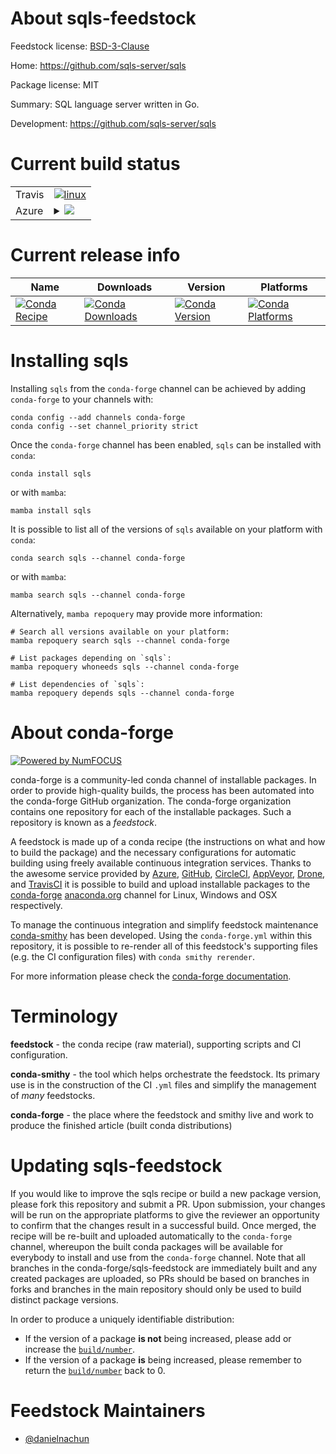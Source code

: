 About sqls-feedstock
====================

Feedstock license: [BSD-3-Clause](https://github.com/conda-forge/sqls-feedstock/blob/main/LICENSE.txt)

Home: https://github.com/sqls-server/sqls

Package license: MIT

Summary: SQL language server written in Go.

Development: https://github.com/sqls-server/sqls

Current build status
====================


<table><tr>
    <td>Travis</td>
    <td>
      <a href="https://app.travis-ci.com/conda-forge/sqls-feedstock">
        <img alt="linux" src="https://img.shields.io/travis/com/conda-forge/sqls-feedstock/main.svg?label=Linux">
      </a>
    </td>
  </tr>
    
  <tr>
    <td>Azure</td>
    <td>
      <details>
        <summary>
          <a href="https://dev.azure.com/conda-forge/feedstock-builds/_build/latest?definitionId=22970&branchName=main">
            <img src="https://dev.azure.com/conda-forge/feedstock-builds/_apis/build/status/sqls-feedstock?branchName=main">
          </a>
        </summary>
        <table>
          <thead><tr><th>Variant</th><th>Status</th></tr></thead>
          <tbody><tr>
              <td>linux_64</td>
              <td>
                <a href="https://dev.azure.com/conda-forge/feedstock-builds/_build/latest?definitionId=22970&branchName=main">
                  <img src="https://dev.azure.com/conda-forge/feedstock-builds/_apis/build/status/sqls-feedstock?branchName=main&jobName=linux&configuration=linux%20linux_64_" alt="variant">
                </a>
              </td>
            </tr><tr>
              <td>linux_aarch64</td>
              <td>
                <a href="https://dev.azure.com/conda-forge/feedstock-builds/_build/latest?definitionId=22970&branchName=main">
                  <img src="https://dev.azure.com/conda-forge/feedstock-builds/_apis/build/status/sqls-feedstock?branchName=main&jobName=linux&configuration=linux%20linux_aarch64_" alt="variant">
                </a>
              </td>
            </tr><tr>
              <td>linux_ppc64le</td>
              <td>
                <a href="https://dev.azure.com/conda-forge/feedstock-builds/_build/latest?definitionId=22970&branchName=main">
                  <img src="https://dev.azure.com/conda-forge/feedstock-builds/_apis/build/status/sqls-feedstock?branchName=main&jobName=linux&configuration=linux%20linux_ppc64le_" alt="variant">
                </a>
              </td>
            </tr><tr>
              <td>osx_64</td>
              <td>
                <a href="https://dev.azure.com/conda-forge/feedstock-builds/_build/latest?definitionId=22970&branchName=main">
                  <img src="https://dev.azure.com/conda-forge/feedstock-builds/_apis/build/status/sqls-feedstock?branchName=main&jobName=osx&configuration=osx%20osx_64_" alt="variant">
                </a>
              </td>
            </tr><tr>
              <td>osx_arm64</td>
              <td>
                <a href="https://dev.azure.com/conda-forge/feedstock-builds/_build/latest?definitionId=22970&branchName=main">
                  <img src="https://dev.azure.com/conda-forge/feedstock-builds/_apis/build/status/sqls-feedstock?branchName=main&jobName=osx&configuration=osx%20osx_arm64_" alt="variant">
                </a>
              </td>
            </tr>
          </tbody>
        </table>
      </details>
    </td>
  </tr>
</table>

Current release info
====================

| Name | Downloads | Version | Platforms |
| --- | --- | --- | --- |
| [![Conda Recipe](https://img.shields.io/badge/recipe-sqls-green.svg)](https://anaconda.org/conda-forge/sqls) | [![Conda Downloads](https://img.shields.io/conda/dn/conda-forge/sqls.svg)](https://anaconda.org/conda-forge/sqls) | [![Conda Version](https://img.shields.io/conda/vn/conda-forge/sqls.svg)](https://anaconda.org/conda-forge/sqls) | [![Conda Platforms](https://img.shields.io/conda/pn/conda-forge/sqls.svg)](https://anaconda.org/conda-forge/sqls) |

Installing sqls
===============

Installing `sqls` from the `conda-forge` channel can be achieved by adding `conda-forge` to your channels with:

```
conda config --add channels conda-forge
conda config --set channel_priority strict
```

Once the `conda-forge` channel has been enabled, `sqls` can be installed with `conda`:

```
conda install sqls
```

or with `mamba`:

```
mamba install sqls
```

It is possible to list all of the versions of `sqls` available on your platform with `conda`:

```
conda search sqls --channel conda-forge
```

or with `mamba`:

```
mamba search sqls --channel conda-forge
```

Alternatively, `mamba repoquery` may provide more information:

```
# Search all versions available on your platform:
mamba repoquery search sqls --channel conda-forge

# List packages depending on `sqls`:
mamba repoquery whoneeds sqls --channel conda-forge

# List dependencies of `sqls`:
mamba repoquery depends sqls --channel conda-forge
```


About conda-forge
=================

[![Powered by
NumFOCUS](https://img.shields.io/badge/powered%20by-NumFOCUS-orange.svg?style=flat&colorA=E1523D&colorB=007D8A)](https://numfocus.org)

conda-forge is a community-led conda channel of installable packages.
In order to provide high-quality builds, the process has been automated into the
conda-forge GitHub organization. The conda-forge organization contains one repository
for each of the installable packages. Such a repository is known as a *feedstock*.

A feedstock is made up of a conda recipe (the instructions on what and how to build
the package) and the necessary configurations for automatic building using freely
available continuous integration services. Thanks to the awesome service provided by
[Azure](https://azure.microsoft.com/en-us/services/devops/), [GitHub](https://github.com/),
[CircleCI](https://circleci.com/), [AppVeyor](https://www.appveyor.com/),
[Drone](https://cloud.drone.io/welcome), and [TravisCI](https://travis-ci.com/)
it is possible to build and upload installable packages to the
[conda-forge](https://anaconda.org/conda-forge) [anaconda.org](https://anaconda.org/)
channel for Linux, Windows and OSX respectively.

To manage the continuous integration and simplify feedstock maintenance
[conda-smithy](https://github.com/conda-forge/conda-smithy) has been developed.
Using the ``conda-forge.yml`` within this repository, it is possible to re-render all of
this feedstock's supporting files (e.g. the CI configuration files) with ``conda smithy rerender``.

For more information please check the [conda-forge documentation](https://conda-forge.org/docs/).

Terminology
===========

**feedstock** - the conda recipe (raw material), supporting scripts and CI configuration.

**conda-smithy** - the tool which helps orchestrate the feedstock.
                   Its primary use is in the construction of the CI ``.yml`` files
                   and simplify the management of *many* feedstocks.

**conda-forge** - the place where the feedstock and smithy live and work to
                  produce the finished article (built conda distributions)


Updating sqls-feedstock
=======================

If you would like to improve the sqls recipe or build a new
package version, please fork this repository and submit a PR. Upon submission,
your changes will be run on the appropriate platforms to give the reviewer an
opportunity to confirm that the changes result in a successful build. Once
merged, the recipe will be re-built and uploaded automatically to the
`conda-forge` channel, whereupon the built conda packages will be available for
everybody to install and use from the `conda-forge` channel.
Note that all branches in the conda-forge/sqls-feedstock are
immediately built and any created packages are uploaded, so PRs should be based
on branches in forks and branches in the main repository should only be used to
build distinct package versions.

In order to produce a uniquely identifiable distribution:
 * If the version of a package **is not** being increased, please add or increase
   the [``build/number``](https://docs.conda.io/projects/conda-build/en/latest/resources/define-metadata.html#build-number-and-string).
 * If the version of a package **is** being increased, please remember to return
   the [``build/number``](https://docs.conda.io/projects/conda-build/en/latest/resources/define-metadata.html#build-number-and-string)
   back to 0.

Feedstock Maintainers
=====================

* [@danielnachun](https://github.com/danielnachun/)

